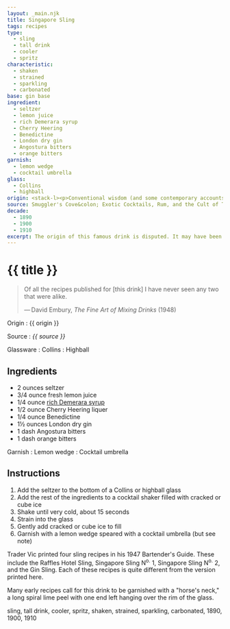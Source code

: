 ```yaml
---
layout: _main.njk
title: Singapore Sling
tags: recipes
type:
  - sling
  - tall drink
  - cooler
  - spritz
characteristic:
  - shaken
  - strained
  - sparkling
  - carbonated
base: gin base
ingredient:
  - seltzer
  - lemon juice
  - rich Demerara syrup
  - Cherry Heering
  - Benedictine
  - London dry gin
  - Angostura bitters
  - orange bitters
garnish:
  - lemon wedge
  - cocktail umbrella
glass:
  - Collins
  - highball
origin: <stack-l><p>Conventional wisdom (and some contemporary accounts) say this drink was invented by Ngiam Tong Boon while he worked as a bartender at Singapore's Raffles Hotel; the drink is likely a riff on the popular gin sling, itself a descendant of the gin Collins.</p><p>Based on a reference to a <q>pink sling</q> in a 1903 Singapore newspaper, the Singapore Sling is likely to have been invented around that year (the Raffles bar claims it was invented in 1915, the year Boon died). However, David Wondrich claims that the drink <a href="https://www.esquire.com/food-drink/drinks/a9663/authentic-cocktail-recipes-0411/" target="_blank" rel="external noopener">was created in the 1890s</a> and wasn't related to the Raffles until the 1920s.</p><p>The drink is also sometimes called the Raffles Hotel Sling or the Straights Sling.</p></stack-l>
source: Smuggler's Cove&colon; Exotic Cocktails, Rum, and the Cult of Tiki
decade:
  - 1890
  - 1900
  - 1910
excerpt: The origin of this famous drink is disputed. It may have been invented by Ngiam Tong Boon for the Raffles Hotel circa 1915. But according to David Wondrich, it may have existed as early as the 1890s.
---
```

<!-- markdownlint-disable MD025 -->
# {{ title }}
<!-- markdownlint-enable MD025 -->

> Of all the recipes published for [this drink] I have never seen any two that were alike.
>
> —&NoBreak;&thinsp;&NoBreak;David Embury, <cite>The Fine Art of Mixing Drinks</cite> (1948)

Origin
  : {{ origin }}

Source
  : <cite><span data-pagefind-filter="Source">{{ source }}</span></cite>

Glassware
  : <span data-pagefind-filter="Glassware">Collins</span>
  : <span data-pagefind-filter="Glassware">Highball</span>

## Ingredients

* 2 ounces seltzer
* 3/4 ounce fresh lemon juice
* 1/4 ounce [rich Demerara syrup](/mixes/2-1-simple-syrup)
* 1/2 ounce Cherry Heering liquer
* 1/4 ounce Benedictine
* 1&frac12; ounces London dry gin
* 1 dash Angostura bitters
* 1 dash orange bitters

Garnish
  : <span data-pagefind-filter="Garnish">Lemon wedge</span>
  : <span data-pagefind-filter="Garnish">Cocktail umbrella</span>

## Instructions

1. Add the seltzer to the bottom of a Collins or highball glass
2. Add the rest of the ingredients to a cocktail shaker filled with cracked or cube ice
3. Shake until very cold, about 15 seconds
4. Strain into the glass
5. Gently add cracked or cube ice to fill
6. Garnish with a lemon wedge speared with a cocktail umbrella (but see note)

<tiki-callout type="note">

  Trader Vic printed four sling recipes in his 1947 Bartender's Guide. These include the Raffles Hotel Sling, Singapore Sling N<sup>o.</sup> 1, Singapore Sling N<sup>o.</sup> 2, and the Gin Sling. Each of these recipes is quite different from the version printed here.

</tiki-callout>

<tiki-callout type="note">

  Many early recipes call for this drink to be garnished with a "horse's neck," a long spiral lime peel with one end left hanging over the rim of the glass.

</tiki-callout>

<div
  class="sr-only"
  data-cat[0]="Drink"
  data-type[0]="Sling"
  data-type[1]="Tall drink"
  data-type[2]="Cooler"
  data-type[3]="Spritz"
  data-char[0]="Shaken"
  data-char[1]="Strained"
  data-char[2]="Sparkling"
  data-char[3]="Carbonated"
  data-base[0]="Gin"
  data-ingredient[0]="Seltzer"
  data-ingredient[1]="Soda water"
  data-ingredient[2]="Lemon juice"
  data-ingredient[3]="Rich Demerara syrup"
  data-ingredient[4]="Cherry Heering"
  data-ingredient[5]="Benedictine"
  data-ingredient[6]="Gin, London dry"
  data-ingredient[7]="Angostura bitters"
  data-ingredient[8]="Orange bitters"
  data-pantry[0]="Lemon wedge"
  data-juice[0]="Lemon juice"
  data-syrup[0]="Rich Demerara syrup"
  data-liquor[0]="Cherry Heering"
  data-liquor[1]="Benedictine"
  data-liquor[2]="Gin, London dry"
  data-soda[0]="Seltzer"
  data-soda[1]="Soda water"
  data-bitters[0]="Angostura bitters"
  data-bitters[1]="Orange bitters"
  data-origin[0]="Ngiam Tong Boon"
  data-origin[1]="Raffles Hotel, Singapore"
  data-decade[0]="1890"
  data-decade[1]="1900"
  data-decade[2]="1910"
  data-pagefind-filter="
    Category[data-cat[0]],
    Type[data-type[0]],
    Type[data-type[1]],
    Type[data-type[2]],
    Type[data-type[3]],
    Characteristic[data-char[0]],
    Characteristic[data-char[1]],
    Characteristic[data-char[2]],
    Characteristic[data-char[3]],
    Base[data-base[0]],
    Ingredient[data-ingredient[0]],
    Ingredient[data-ingredient[1]],
    Ingredient[data-ingredient[2]],
    Ingredient[data-ingredient[3]],
    Ingredient[data-ingredient[4]],
    Ingredient[data-ingredient[5]],
    Ingredient[data-ingredient[6]],
    Ingredient[data-ingredient[7]],
    Ingredient[data-ingredient[8]],
    Pantry[data-pantry[0]],
    Juice[data-juice[0]],
    Syrup[data-syrup[0]],
    Liquor[data-liquor[0]],
    Liquor[data-liquor[1]],
    Liquor[data-liquor[2]],
    Soda & seltzer[data-soda[0]],
    Soda & seltzer[data-soda[1]],
    Bitters[data-bitters[0]],
    Bitters[data-bitters[1]],
    Origin[data-origin[0]],
    Origin[data-origin[1]],
    Decade[data-decade[0]],
    Decade[data-decade[1]],
    Decade[data-decade[2]]
  "
>
</div>

<div class="keywords" aria-hidden>sling, tall drink, cooler, spritz, shaken, strained, sparkling, carbonated, 1890, 1900, 1910</div>
